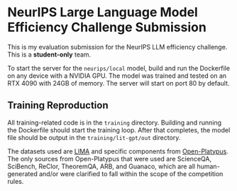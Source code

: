 # NeurIPS Large Language Model Efficiency Challenge Submission

This is my evaluation submission for the NeurIPS LLM efficiency challenge. This is a **student-only** team.

To start the server for the `neurips/local` model, build and run the Dockerfile on any device with a NVIDIA GPU. The model was trained and tested on an RTX 4090 with 24GB of memory. The server will start on port 80 by default.

## Training Reproduction

All training-related code is in the `training` directory. Building and running the Dockerfile should start the training loop. After that completes, the model file should be output in the `training/lit-gpt/out` directory.

The datasets used are [LIMA](https://huggingface.co/datasets/GAIR/lima) and specific components from [Open-Platypus](https://huggingface.co/datasets/garage-bAInd/Open-Platypus). The only sources from Open-Platypus that were used are ScienceQA, SciBench, ReClor, TheoremQA, ARB, and Guanaco, which are all human-generated and/or were clarified to fall within the scope of the competition rules.